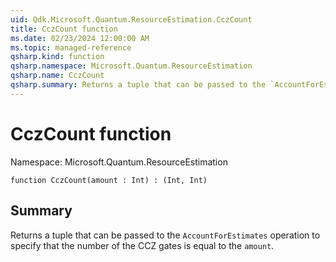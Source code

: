 ```yaml
---
uid: Qdk.Microsoft.Quantum.ResourceEstimation.CczCount
title: CczCount function
ms.date: 02/23/2024 12:00:00 AM
ms.topic: managed-reference
qsharp.kind: function
qsharp.namespace: Microsoft.Quantum.ResourceEstimation
qsharp.name: CczCount
qsharp.summary: Returns a tuple that can be passed to the `AccountForEstimates` operation to specify that the number of the CCZ gates is equal to the `amount`.
---
```


# CczCount function

Namespace: Microsoft.Quantum.ResourceEstimation

```qsharp
function CczCount(amount : Int) : (Int, Int)
```

## Summary
Returns a tuple that can be passed to the `AccountForEstimates` operation
to specify that the number of the CCZ gates is equal to the `amount`.
